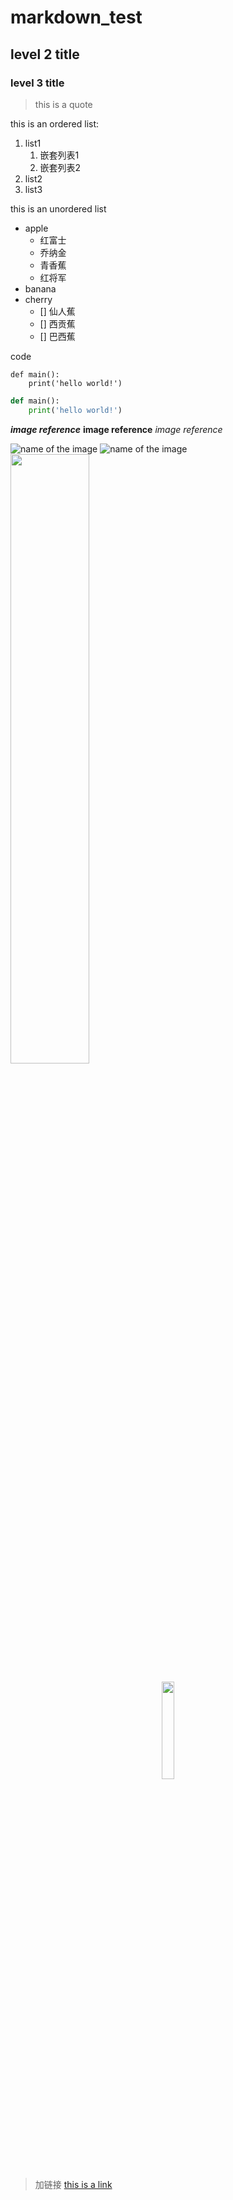 # markdown_test
## level 2 title
### level 3 title

> this is a quote

this is an ordered list:
1. list1
    1. 嵌套列表1
    2. 嵌套列表2
2. list2
3. list3
 

this is an unordered list
- apple
    + 红富士
    + 乔纳金
    + 青香蕉
    + 红将军
- banana
- cherry
    - [] 仙人蕉
    - [] 西贡蕉
    - [] 巴西蕉
 
code

<pre><code>def main():
    print('hello world!')  
</code></pre>

```python
def main():
    print('hello world!')  
```

***image reference***
**image reference**
*image reference*

![name of the image](snowm1.jpg)
![name of the image](https://github.com/hitdoggy/markdown_practice/blob/main/snowm1.jpg?raw=true)
<img src="https://github.com/hitdoggy/markdown_practice/blob/main/snowm1.jpg?raw=true" width="50%">
<div align='center'>
    <img src="https://github.com/hitdoggy/markdown_practice/blob/main/snowm1.jpg?raw=true" width="20%">
</div>

>加链接
[this is a link](https://blog.csdn.net/qq_42518956/article/details/116755381?spm=1001.2101.3001.6650.9&utm_medium=distribute.pc_relevant.none-task-blog-2%7Edefault%7EBlogCommendFromBaidu%7ERate-9-116755381-blog-103737799.235%5Ev38%5Epc_relevant_anti_t3_base&depth_1-utm_source=distribute.pc_relevant.none-task-blog-2%7Edefault%7EBlogCommendFromBaidu%7ERate-9-116755381-blog-103737799.235%5Ev38%5Epc_relevant_anti_t3_base&utm_relevant_index=14)


